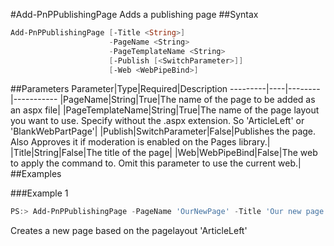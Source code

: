 #Add-PnPPublishingPage
Adds a publishing page
##Syntax
```powershell
Add-PnPPublishingPage [-Title <String>]
                      -PageName <String>
                      -PageTemplateName <String>
                      [-Publish [<SwitchParameter>]]
                      [-Web <WebPipeBind>]
```


##Parameters
Parameter|Type|Required|Description
---------|----|--------|-----------
|PageName|String|True|The name of the page to be added as an aspx file|
|PageTemplateName|String|True|The name of the page layout you want to use. Specify without the .aspx extension. So 'ArticleLeft' or 'BlankWebPartPage'|
|Publish|SwitchParameter|False|Publishes the page. Also Approves it if moderation is enabled on the Pages library.|
|Title|String|False|The title of the page|
|Web|WebPipeBind|False|The web to apply the command to. Omit this parameter to use the current web.|
##Examples

###Example 1
```powershell
PS:> Add-PnPPublishingPage -PageName 'OurNewPage' -Title 'Our new page' -PageTemplateName 'ArticleLeft'
```
Creates a new page based on the pagelayout 'ArticleLeft'
